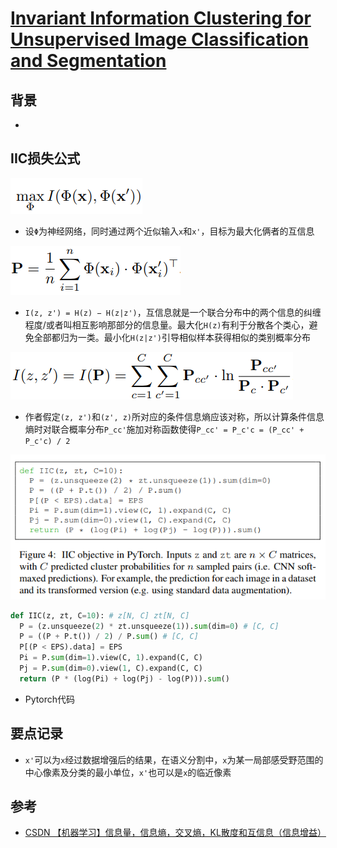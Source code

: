 # [Invariant Information Clustering for Unsupervised Image Classification and Segmentation](https://arxiv.org/abs/1807.06653v4)

## 背景
- 
## IIC损失公式
![](f1.png)
- 设`Φ`为神经网络，同时通过两个近似输入`x`和`x'`，目标为最大化俩者的互信息

![](f2.png)
- `I(z, z') = H(z) − H(z|z')`，互信息就是一个联合分布中的两个信息的纠缠程度/或者叫相互影响那部分的信息量。最大化`H(z)`有利于分散各个类心，避免全部都归为一类。最小化`H(z|z')`引导相似样本获得相似的类别概率分布

![](f3.png)
- 作者假定`(z, z')`和`(z', z)`所对应的条件信息熵应该对称，所以计算条件信息熵时对联合概率分布`P_cc'`施加对称函数使得`P_cc' = P_c'c = (P_cc' + P_c'c) / 2`

![](code.png)
```python
def IIC(z, zt, C=10): # z[N, C] zt[N, C]
  P = (z.unsqueeze(2) * zt.unsqueeze(1)).sum(dim=0) # [C, C]
  P = ((P + P.t()) / 2) / P.sum() # [C, C]
  P[(P < EPS).data] = EPS
  Pi = P.sum(dim=1).view(C, 1).expand(C, C)
  Pj = P.sum(dim=0).view(1, C).expand(C, C)
  return (P * (log(Pi) + log(Pj) - log(P))).sum()
```
- Pytorch代码
## 要点记录
- `x'`可以为`x`经过数据增强后的结果，在语义分割中，`x`为某一局部感受野范围的中心像素及分类的最小单位，`x'`也可以是`x`的临近像素

## 参考
- [CSDN 【机器学习】信息量，信息熵，交叉熵，KL散度和互信息（信息增益）](https://blog.csdn.net/haolexiao/article/details/70142571)
